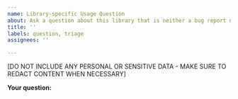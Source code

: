 ```yaml
---
name: Library-specific Usage Question
about: Ask a question about this library that is neither a bug report nor feature request.
title: ''
labels: question, triage
assignees: ''

---
```


<!-- PLEASE READ
This form is for usage questions specific to this library.

For questions that are related to the Google Ads API itself and not specific to this library, please reach out to one of our support channels: https://developers.google.com/google-ads/api/support.

For troubleshooting tips, see: https://developers.google.com/google-ads/api/docs/best-practices/troubleshooting.

Please check existing issues to see if your question has already been asked before creating a new issue. We encourage you to add any relevant information to the existing issue if one already exists.
-->

[DO NOT INCLUDE ANY PERSONAL OR SENSITIVE DATA - MAKE SURE TO REDACT CONTENT WHEN NECESSARY]

**Your question:**
